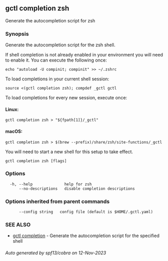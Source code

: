 ## gctl completion zsh

Generate the autocompletion script for zsh

### Synopsis

Generate the autocompletion script for the zsh shell.

If shell completion is not already enabled in your environment you will need
to enable it.  You can execute the following once:

	echo "autoload -U compinit; compinit" >> ~/.zshrc

To load completions in your current shell session:

	source <(gctl completion zsh); compdef _gctl gctl

To load completions for every new session, execute once:

#### Linux:

	gctl completion zsh > "${fpath[1]}/_gctl"

#### macOS:

	gctl completion zsh > $(brew --prefix)/share/zsh/site-functions/_gctl

You will need to start a new shell for this setup to take effect.


```
gctl completion zsh [flags]
```

### Options

```
  -h, --help              help for zsh
      --no-descriptions   disable completion descriptions
```

### Options inherited from parent commands

```
      --config string   config file (default is $HOME/.gctl.yaml)
```

### SEE ALSO

* [gctl completion](gctl_completion.md)	 - Generate the autocompletion script for the specified shell

###### Auto generated by spf13/cobra on 12-Nov-2023
